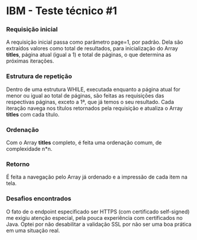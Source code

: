 
# IBM - Teste técnico #1

### Requisição inicial
A requisição inicial passa como parâmetro page=1, por padrão. Dela são extraídos valores como total de resultados, para inicialização do Array **titles**, página atual (igual a 1) e total de páginas, o que determina as próximas iterações.
### Estrutura de repetição
Dentro de uma estrutura WHILE, executada enquanto a página atual for menor ou igual ao total de páginas, são feitas as requisições das respectivas páginas, exceto a 1ª, que já temos o seu resultado.
Cada iteração navega nos títulos retornados pela requisição e atualiza o Array **titles** com cada título.
### Ordenação
Com o Array **titles** completo, é feita uma ordenação comum, de complexidade n*n.
### Retorno
É feita a navegação pelo Array já ordenado e a impressão de cada item na tela.
### Desafios encontrados
O fato de o endpoint especificado ser HTTPS (com certificado self-signed) me exigiu atenção especial, pela pouca experiência com certificados no Java. Optei por não desabilitar a validação SSL por não ser uma boa prática em uma situação real.